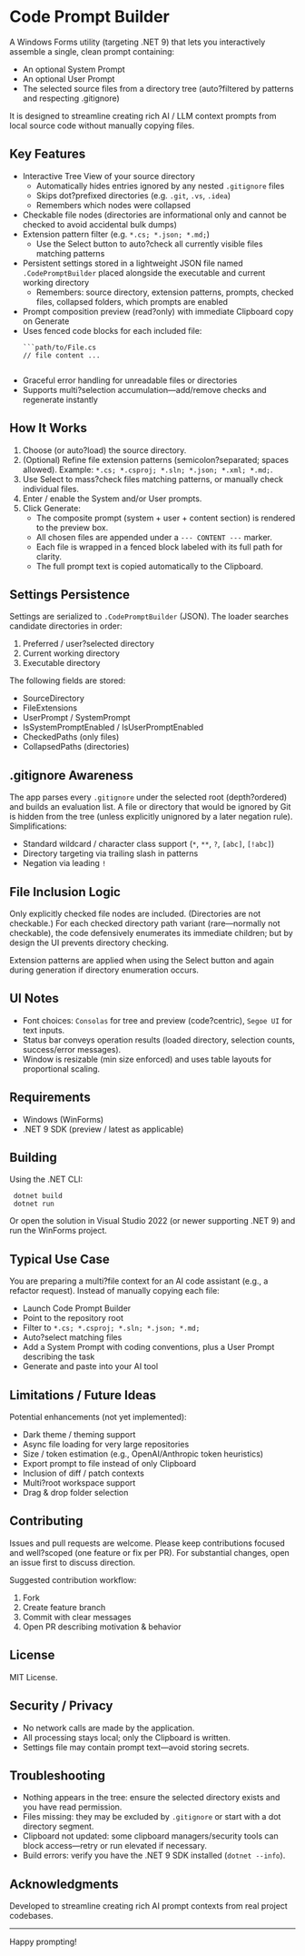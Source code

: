 # Code Prompt Builder

A Windows Forms utility (targeting .NET 9) that lets you interactively assemble a single, clean prompt containing:

- An optional System Prompt
- An optional User Prompt
- The selected source files from a directory tree (auto?filtered by patterns and respecting .gitignore)

It is designed to streamline creating rich AI / LLM context prompts from local source code without manually copying files.

## Key Features

- Interactive Tree View of your source directory
  - Automatically hides entries ignored by any nested `.gitignore` files
  - Skips dot?prefixed directories (e.g. `.git`, `.vs`, `.idea`)
  - Remembers which nodes were collapsed
- Checkable file nodes (directories are informational only and cannot be checked to avoid accidental bulk dumps)
- Extension pattern filter (e.g. `*.cs; *.json; *.md;`)
  - Use the Select button to auto?check all currently visible files matching patterns
- Persistent settings stored in a lightweight JSON file named `.CodePromptBuilder` placed alongside the executable and current working directory
  - Remembers: source directory, extension patterns, prompts, checked files, collapsed folders, which prompts are enabled
- Prompt composition preview (read?only) with immediate Clipboard copy on Generate
- Uses fenced code blocks for each included file:
  ```
  ```path/to/File.cs
  // file content ...
  ```
  ```
- Graceful error handling for unreadable files or directories
- Supports multi?selection accumulation—add/remove checks and regenerate instantly

## How It Works

1. Choose (or auto?load) the source directory.
2. (Optional) Refine file extension patterns (semicolon?separated; spaces allowed). Example: `*.cs; *.csproj; *.sln; *.json; *.xml; *.md;`.
3. Use Select to mass?check files matching patterns, or manually check individual files.
4. Enter / enable the System and/or User prompts.
5. Click Generate:
   - The composite prompt (system + user + content section) is rendered to the preview box.
   - All chosen files are appended under a `--- CONTENT ---` marker.
   - Each file is wrapped in a fenced block labeled with its full path for clarity.
   - The full prompt text is copied automatically to the Clipboard.

## Settings Persistence

Settings are serialized to `.CodePromptBuilder` (JSON). The loader searches candidate directories in order:
1. Preferred / user?selected directory
2. Current working directory
3. Executable directory

The following fields are stored:
- SourceDirectory
- FileExtensions
- UserPrompt / SystemPrompt
- IsSystemPromptEnabled / IsUserPromptEnabled
- CheckedPaths (only files)
- CollapsedPaths (directories)

## .gitignore Awareness

The app parses every `.gitignore` under the selected root (depth?ordered) and builds an evaluation list. A file or directory that would be ignored by Git is hidden from the tree (unless explicitly unignored by a later negation rule). Simplifications:
- Standard wildcard / character class support (`*`, `**`, `?`, `[abc]`, `[!abc]`)
- Directory targeting via trailing slash in patterns
- Negation via leading `!`

## File Inclusion Logic

Only explicitly checked file nodes are included. (Directories are not checkable.) For each checked directory path variant (rare—normally not checkable), the code defensively enumerates its immediate children; but by design the UI prevents directory checking.

Extension patterns are applied when using the Select button and again during generation if directory enumeration occurs.

## UI Notes

- Font choices: `Consolas` for tree and preview (code?centric), `Segoe UI` for text inputs.
- Status bar conveys operation results (loaded directory, selection counts, success/error messages).
- Window is resizable (min size enforced) and uses table layouts for proportional scaling.

## Requirements

- Windows (WinForms)
- .NET 9 SDK (preview / latest as applicable)

## Building

Using the .NET CLI:

```
 dotnet build
 dotnet run
```

Or open the solution in Visual Studio 2022 (or newer supporting .NET 9) and run the WinForms project.

## Typical Use Case

You are preparing a multi?file context for an AI code assistant (e.g., a refactor request). Instead of manually copying each file:
- Launch Code Prompt Builder
- Point to the repository root
- Filter to `*.cs; *.csproj; *.sln; *.json; *.md;`
- Auto?select matching files
- Add a System Prompt with coding conventions, plus a User Prompt describing the task
- Generate and paste into your AI tool

## Limitations / Future Ideas

Potential enhancements (not yet implemented):
- Dark theme / theming support
- Async file loading for very large repositories
- Size / token estimation (e.g., OpenAI/Anthropic token heuristics)
- Export prompt to file instead of only Clipboard
- Inclusion of diff / patch contexts
- Multi?root workspace support
- Drag & drop folder selection

## Contributing

Issues and pull requests are welcome. Please keep contributions focused and well?scoped (one feature or fix per PR). For substantial changes, open an issue first to discuss direction.

Suggested contribution workflow:
1. Fork
2. Create feature branch
3. Commit with clear messages
4. Open PR describing motivation & behavior

## License

MIT License.

## Security / Privacy

- No network calls are made by the application.
- All processing stays local; only the Clipboard is written.
- Settings file may contain prompt text—avoid storing secrets.

## Troubleshooting

- Nothing appears in the tree: ensure the selected directory exists and you have read permission.
- Files missing: they may be excluded by `.gitignore` or start with a dot directory segment.
- Clipboard not updated: some clipboard managers/security tools can block access—retry or run elevated if necessary.
- Build errors: verify you have the .NET 9 SDK installed (`dotnet --info`).

## Acknowledgments

Developed to streamline creating rich AI prompt contexts from real project codebases.

---
Happy prompting!
